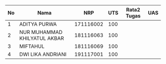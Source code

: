 |No |Nama                        |NRP      |UTS|Rata2 Tugas|UAS|
|---|----------------------------|---------|---|-----------|---|
|1  |ADITYA PURWA                |171116002|100|           |   |
|2  |NUR MUHAMMAD KHILYATUL AKBAR|181116063|100|           |   |
|3  |MIFTAHUL                    |181116069|100|           |   |
|4  |DWI LIKA ANDRIANI           |191117001|100|           |   |
